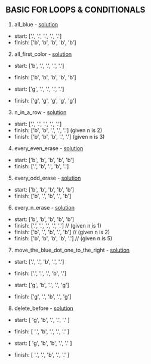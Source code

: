 ## BASIC FOR LOOPS & CONDITIONALS

1. all_blue - [solution](/challenges/solutions/all_blue.js)

  * start:  ['.', '.', '.', '.', '.']
  * finish: ['b', 'b', 'b', 'b', 'b']

2. all_first_color - [solution](/challenges/solutions/all_first_color.js)

  * start:  ['b', '.', '.', '.', '.']
  * finish: ['b', 'b', 'b', 'b', 'b']

  * start:  ['g', '.', '.', '.', '.']
  * finish: ['g', 'g', 'g', 'g', 'g']

3. n_in_a_row - [solution](/challenges/solutions/n_in_a_row.js)

  * start:  ['.', '.', '.', '.', '.']
  * finish: ['b', 'b', '.', '.', '.']  \(given n is 2)
  * finish: ['b', 'b', 'b', '.', '.']  \(given n is 3)

4. every_even_erase - [solution](/challenges/solutions/every_even_erase.js)

  * start:  ['b', 'b', 'b', 'b', 'b']
  * finish: ['.', 'b', '.', 'b', '.']
  
5. every_odd_erase - [solution](/challenges/solutions/every_odd_erase.js)

  * start:  ['b', 'b', 'b', 'b', 'b']
  * finish: ['b', '.', 'b', '.', 'b']
  
6. every_n_erase - [solution](/challenges/solutions/every_n_erase.js)

  * start:  ['b', 'b', 'b', 'b', 'b']
  * finish: ['.', '.', '.', '.', '.'] // (given n is 1)
  * finish: ['b', '.', 'b', '.', 'b'] // (given n is 2)
  * finish: ['b', 'b', 'b', 'b', '.'] // (given n is 5)

7. move_the_blue_dot_one_to_the_right - [solution](/challenges/solutions/move_the_blue_dot_one_to_the_right.js)

  * start:  ['.', '.', 'b', '.', '.']
  * finish: ['.', '.', '.', 'b', '.']
  
  * start:  ['g', 'b', '.', '.', 'g']
  * finish: ['g', '.', 'b', '.', 'g']
  
8. delete_before - [solution](/challenges/solutions/delete_before.js)

  * start:  [ 'g', 'b', '.', '.', '.' ]
  * finish: [ '.', 'b', '.', '.', '.' ]

  * start:  [ 'g', 'b', 'b', '.', '.' ]
  * finish: [ '.', '.', 'b', '.', '.' ]
